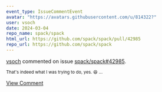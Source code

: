 ```yaml
---
event_type: IssueCommentEvent
avatar: "https://avatars.githubusercontent.com/u/814322?"
user: vsoch
date: 2024-03-04
repo_name: spack/spack
html_url: https://github.com/spack/spack/pull/42985
repo_url: https://github.com/spack/spack
---
```


<a href='https://github.com/vsoch' target='_blank'>vsoch</a> commented on issue <a href='https://github.com/spack/spack/pull/42985' target='_blank'>spack/spack#42985</a>.

<small>That's indeed what I was trying to do, yes. :laughing: ...</small>

<a href='https://github.com/spack/spack/pull/42985' target='_blank'>View Comment</a>